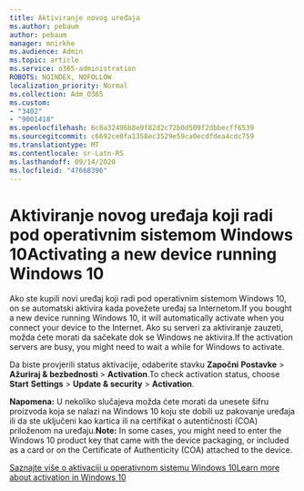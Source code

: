 ```yaml
---
title: Aktiviranje novog uređaja
ms.author: pebaum
author: pebaum
manager: mnirkhe
ms.audience: Admin
ms.topic: article
ms.service: o365-administration
ROBOTS: NOINDEX, NOFOLLOW
localization_priority: Normal
ms.collection: Adm_O365
ms.custom:
- "3402"
- "9001418"
ms.openlocfilehash: 6c8a32496b8e9f82d2c72b0d509f2dbbecff6539
ms.sourcegitcommit: c6692ce0fa1358ec3529e59ca0ecdfdea4cdc759
ms.translationtype: MT
ms.contentlocale: sr-Latn-RS
ms.lasthandoff: 09/14/2020
ms.locfileid: "47668396"
---
```

# <a name="activating-a-new-device-running-windows-10"></a><span data-ttu-id="caf10-102">Aktiviranje novog uređaja koji radi pod operativnim sistemom Windows 10</span><span class="sxs-lookup"><span data-stu-id="caf10-102">Activating a new device running Windows 10</span></span>

<span data-ttu-id="caf10-103">Ako ste kupili novi uređaj koji radi pod operativnim sistemom Windows 10, on se automatski aktivira kada povežete uređaj sa Internetom.</span><span class="sxs-lookup"><span data-stu-id="caf10-103">If you bought a new device running Windows 10, it will automatically activate when you connect your device to the Internet.</span></span> <span data-ttu-id="caf10-104">Ako su serveri za aktiviranje zauzeti, možda ćete morati da sačekate dok se Windows ne aktivira.</span><span class="sxs-lookup"><span data-stu-id="caf10-104">If the activation servers are busy, you might need to wait a while for Windows to activate.</span></span>

<span data-ttu-id="caf10-105">Da biste provjerili status aktivacije, odaberite stavku **Započni** **Postavke**  >  **Ažuriraj & bezbednosti**  >  **Activation**.</span><span class="sxs-lookup"><span data-stu-id="caf10-105">To check activation status, choose **Start** **Settings** > **Update & security** > **Activation**.</span></span>

<span data-ttu-id="caf10-106">**Napomena:** U nekoliko slučajeva možda ćete morati da unesete šifru proizvoda koja se nalazi na Windows 10 koju ste dobili uz pakovanje uređaja ili da ste uključeni kao kartica ili na certifikat o autentičnosti (COA) priloženom na uređaju.</span><span class="sxs-lookup"><span data-stu-id="caf10-106">**Note:** In some cases, you might need to enter the Windows 10 product key that came with the device packaging, or included as a card or on the Certificate of Authenticity (COA) attached to the device.</span></span>

[<span data-ttu-id="caf10-107">Saznajte više o aktivaciji u operativnom sistemu Windows 10</span><span class="sxs-lookup"><span data-stu-id="caf10-107">Learn more about activation in Windows 10</span></span>](https://support.microsoft.com/help/12440)